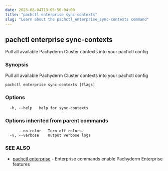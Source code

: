 ```yaml
---
date: 2023-08-04T13:05:50-04:00
title: "pachctl enterprise sync-contexts"
slug: "Learn about the pachctl_enterprise_sync-contexts command"
---
```


## pachctl enterprise sync-contexts

Pull all available Pachyderm Cluster contexts into your pachctl config

### Synopsis

Pull all available Pachyderm Cluster contexts into your pachctl config

```
pachctl enterprise sync-contexts [flags]
```

### Options

```
  -h, --help   help for sync-contexts
```

### Options inherited from parent commands

```
      --no-color   Turn off colors.
  -v, --verbose    Output verbose logs
```

### SEE ALSO

* [pachctl enterprise](/commands/pachctl_enterprise/)	 - Enterprise commands enable Pachyderm Enterprise features

